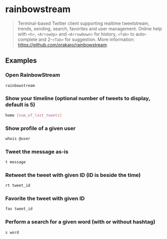 # rainbowstream

> Terminal-based Twitter client supporting realtime tweetstream, trends, sending, search, favorites and user management. Online help with `<h>`, `<ArrowUp>` and `<ArrowDown>` for history, `<Tab>` to auto-complete and 2-`<Tab>` for suggestion. More information: <https://github.com/orakaro/rainbowstream>.

## Examples

### Open RainbowStream

```bash
rainbowstream
```

### Show your timeline (optional number of tweets to display, default is 5)

```bash
home [num_of_last_tweets]
```

### Show profile of a given user

```bash
whois @user
```

### Tweet the message as-is

```bash
t message
```

### Retweet the tweet with given ID (ID is beside the time)

```bash
rt tweet_id
```

### Favorite the tweet with given ID

```bash
fav tweet_id
```

### Perform a search for a given word (with or without hashtag)

```bash
s word
```
